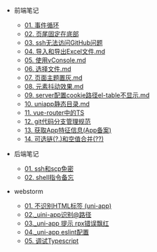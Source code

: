 - 前端笔记
  - [01. 事件循环](fe/01_事件循环.md)
  - [02. 页尾固定在底部](fe/02_页尾固定在底部.md)
  - [03. ssh无法访问GitHub问题](fe/03_ssh无法访问GitHub问题.md)
  - [04. 导入和导出Excel文件.md](fe/04_导入和导出Excel文件.md)
  - [05. 使用vConsole.md](fe/05_使用vConsole.md)
  - [06. 选择文件.md](fe/06_选择文件.md)
  - [07. 页面主题置灰.md](fe/07_页面主题置灰.md)
  - [08. 元素抖动效果.md](fe/08_元素抖动效果.md)
  - [09. server配置cookie路径el-table不显示.md](fe/09_server配置cookie路径el-table不显示.md)
  - [10. uniapp静态目录.md](fe/10_uniapp静态目录.md)
  - [11. vue-router中的TS](fe/11_vue-router中的TS.md)
  - [12. git代码分支管理规范](fe/12_git代码分支管理规范.md)
  - [13. 获取App特征信息(App备案)](fe/13_获取App特征信息(App备案).md)
  - [14. 可选链(?.)和空值合并(??)](fe/14_可选链和空值合并.md)
  
- 后端笔记
  - [01. ssh和scp免密](server/01_ssh免密登录scp拷贝文件.md)
  - [02. shell指令备忘](server/02_shell指令备忘.md)
  
- webstorm
    - [01. 不识别HTML标签 (uni-app)](webstorm/01_不识别HTML标签%20(uni-app).md)
    - [02._uini-app识别@路径](webstorm/02_uini-app识别@路径.md)
    - [03._uni-app 提示 rpx错误飘红](webstorm/03_uni-app提示rpx错误飘红.md)
    - [04._uni-app eslint配置](webstorm/04_uni-app%20eslint配置.md)
    - [05. 调试Typescript](webstorm/05_调试Typescript.md)

